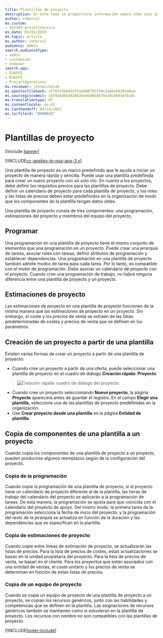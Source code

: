 ```yaml
---
title: Plantillas de proyecto
description: En este tema se proporciona información sobre cómo usar plantillas de proyecto para una configuración rápida del proyecto.
author: ruhercul
ms.custom:
- dyn365-projectservice
ms.date: 03/01/2019
ms.topic: article
ms.author: ruhercul
audience: Admin
search.audienceType:
- admin
- customizer
- enduser
search.app:
- D365CE
- D365PS
- ProjectOperations
ms.reviewer: johnmichalak
ms.openlocfilehash: aff6fc5bb855fe1e9007933fdc1a88eb020da0ad
ms.sourcegitcommit: c0792bd65d92db25e0e8864879a19c4b93efb10c
ms.translationtype: HT
ms.contentlocale: es-ES
ms.lasthandoff: 04/14/2022
ms.locfileid: "8586043"
---
```

# <a name="project-templates"></a>Plantillas de proyecto 

[!include [banner](../includes/psa-now-project-operations.md)]

[!INCLUDE[cc-applies-to-psa-app-3.x](../includes/cc-applies-to-psa-app-3x.md)]

Una plantilla de proyecto es un marco predefinido que le ayuda a iniciar un proyecto de manera rápida y sencilla. Puede usar una plantilla predefinida para crear un nuevo proyecto con un solo clic. En cuanto a los proyectos, debe definir los requisitos previos para las plantillas de proyecto. Debe definir un calendario de proyecto para cada plantilla de proyecto, y los roles y las listas de precios deben estar predefinidos en la organización de modo que los componentes de la plantilla tengan datos útiles.

Una plantilla de proyecto consta de tres componentes: una programación, estimaciones del proyecto y miembros del equipo del proyecto.

## <a name="schedule"></a>Programar

Una programación en una plantilla de proyecto tiene el mismo conjunto de elementos que una programación en un proyecto. Puede crear una jerarquía de tareas, asociar roles con tareas, definir atributos de programación y establecer dependencias. Una programación en una plantilla de proyecto también admite modos de tarea para cada tarea. Por lo tanto, es compatible con el motor de programación. Debe asociar un calendario de proyecto con el proyecto. Cuando cree una programación de trabajo, no habrá ninguna diferencia entre una plantilla de proyecto y un proyecto.

## <a name="project-estimates"></a>Estimaciones de proyecto

Las estimaciones de proyecto en una plantilla de proyecto funcionan de la misma manera que las estimaciones de proyecto en un proyecto. Sin embargo, el coste y los precios de venta se extraen de las listas predeterminadas de costes y precios de venta que se definen en los parámetros.

## <a name="creating-a-project-from-a-template"></a>Creación de un proyecto a partir de una plantilla
 
Existen varias formas de crear un proyecto a partir de una plantilla de proyecto:

- Cuando cree un proyecto a partir de una oferta, puede seleccionar una plantilla de proyecto en el cuadro de diálogo **Creación rápida: Proyecto**.

> ![Creación rápida: cuadro de diálogo del proyecto.](media/project-11.png)

- Cuando cree un proyecto seleccionando **Nuevo proyecto**, la página **Proyecto** aparecerá antes de guardar el registro. En el campo **Elegir una plantilla**, seleccione una de las plantillas de proyecto predefinidas en la organización.
- Use **Crear proyecto desde una plantilla** en la página **Entidad de plantilla**.

## <a name="copying-components-of-template-to-project"></a>Copia de componentes de una plantilla a un proyecto

Cuando copia los componentes de una plantilla de proyecto a un proyecto, pueden producirse algunos reemplazos según de la configuración del proyecto.

### <a name="copying-the-schedule"></a>Copia de la programación

Cuando copie la programación de una plantilla de proyecto, si el proyecto tiene un calendario de proyecto diferente al de la plantilla, las horas de trabajo del calendario del proyecto se aplicarán a la programación de tareas. De esta manera, la programación se ajusta para que coincida con el calendario del proyecto de apoyo. Del mismo modo, la primera tarea de la programación selecciona la fecha de inicio del proyecto, y la programación del resto de la jerarquía se actualiza en función de la duración y las dependencias que se especifican en la plantilla. 

### <a name="copying-project-estimates"></a>Copia de estimaciones de proyecto 

Cuando copie entre líneas de estimación de proyecto, se actualizarán las listas de precios. Para la lista de precios de costes, estas actualizaciones se basan en la unidad propietaria del proyecto. Para la lista de precios de venta, se basan en el cliente. Para los proyectos que están asociados con una entidad de ventas, el coste unitario y los precios de venta se determinan en función de estas listas de precios.

### <a name="copying-a-project-team"></a>Copia de un equipo de proyecto

Cuando se copia un equipo de proyecto de una plantilla de proyecto a un proyecto, se copian los recursos genéricos, junto con las habilidades y competencias que se definen en la plantilla. Las asignaciones de recursos genéricos también se mantienen como si estuvieran en la plantilla de proyecto. Los recursos con nombre no son compatibles con las plantillas de proyecto.


[!INCLUDE[footer-include](../includes/footer-banner.md)]
